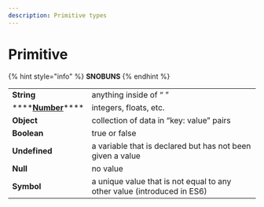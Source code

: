 ```yaml
---
description: Primitive types
---
```


# Primitive

{% hint style="info" %}
**SNOBUNS**
{% endhint %}

|  |  |
| :--- | :--- |
| **String** | anything inside of “ ” |
| \*\*\*\*[**Number**](https://developer.mozilla.org/en-US/docs/Web/JavaScript/Guide/Numbers_and_dates)\*\*\*\* | integers, floats, etc. |
| **Object** | collection of data in “key: value” pairs |
| **Boolean** | true or false |
| **Undefined** | a variable that is declared but has not been given a value |
| **Null** | no value |
| **Symbol** | a unique value that is not equal to any other value \(introduced in ES6\) |

